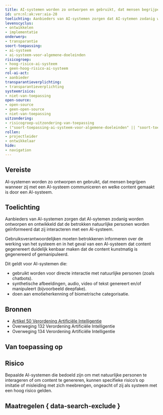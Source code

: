 ```yaml
---
title: AI-systemen worden zo ontworpen en gebruikt, dat mensen begrijpen wanneer zij met een AI-systeem communiceren en welke content gemaakt is door een AI-systeem
id: urn:nl:ak:ver:aia-28
toelichting: Aanbieders van AI-systemen zorgen dat AI-sytemen zodanig worden ontworpen en ontwikkeld dat de betrokken natuurlijke personen worden geïnformeerd dat zij interacteren met een AI-systeem.
levenscyclus:
- ontwikkelen
- implementatie
onderwerp:
- transparantie
soort-toepassing:
- ai-systeem
- ai-systeem-voor-algemene-doeleinden
risicogroep:
- hoog-risico-ai-systeem
- geen-hoog-risico-ai-systeem
rol-ai-act:
- aanbieder
transparantieverplichting:
- transparantieverplichting
systeemrisico:
- niet-van-toepassing
open-source:
- open-source
- geen-open-source
- niet-van-toepassing
uitzondering:
- risicogroep-uitzondering-van-toepassing
- ("soort-toepassing-ai-systeem-voor-algemene-doeleinden" || "soort-toepassing-ai-systeem") && "open-source-open-source" && "transparantieverplichting-geen-transparantieverplichting" && "risicogroep-geen-hoog-risico-ai-systeem"
rollen:
- projectleider
- ontwikkelaar
hide:
- navigation
---
```


<!-- tags -->
## Vereiste
AI-systemen worden zo ontworpen en gebruikt, dat mensen begrijpen wanneer zij met een AI-systeem communiceren en welke content gemaakt is door een AI-systeem.

## Toelichting
Aanbieders van AI-systemen zorgen dat AI-sytemen zodanig worden ontworpen en ontwikkeld dat de betrokken natuurlijke personen worden geïnformeerd dat zij interacteren met een AI-systeem.

Gebruiksverantwoordelijken moeten betrokkenen informeren over de werking van het systeem en in het geval van een AI-systeem dat content gegenereert duidelijk kenbaar maken dat de content kunstmatig is gegenereerd of gemanipuleerd.

Dit geldt voor AI-systemen die:

- gebruikt worden voor directe interactie met natuurlijke personen (zoals chatbots).
- synthetische afbeeldingen, audio, video of tekst genereert en/of manipuleert (bijvoorbeeld deepfake).
- doen aan emotieherkenning of biometrische categorisatie.

## Bronnen

- [Artikel 50 Verordening Artificiële Intelligentie](https://eur-lex.europa.eu/legal-content/NL/TXT/HTML/?uri=OJ:L_202401689#d1e5426-1-1)
- Overweging 132 Verordening Artificiële Intelligentie
- Overweging 134 Verordening Artificiële Intelligentie

## Van toepassing op
<!-- tags-ai-act -->

## Risico
Bepaalde AI-systemen die bedoeld zijn om met natuurlijke personen te interageren of om content te genereren, kunnen specifieke risico’s op imitatie of misleiding met zich meebrengen, ongeacht of zij als systeem met een hoog risico gelden.

## Maatregelen { data-search-exclude }

<!-- list_maatregelen vereiste/aia-28-transparantieverplichtingen no-search no-onderwerp no-rol no-levenscyclus -->
